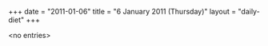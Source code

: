 +++
date = "2011-01-06"
title = "6 January 2011 (Thursday)"
layout = "daily-diet"
+++


\<no entries\>
